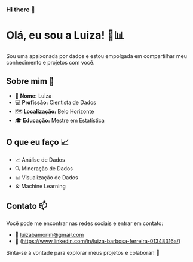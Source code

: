 ### Hi there 👋

# Olá, eu sou a Luiza! :woman::bar_chart:

Sou uma apaixonada por dados e estou empolgada em compartilhar meu conhecimento e projetos com você.

## Sobre mim :wave:

- :woman: **Nome:** Luiza
- :computer: **Profissão:** Cientista de Dados
- :world_map: **Localização:** Belo Horizonte
- :mortar_board: **Educação:** Mestre em Estatística

## O que eu faço :chart_with_upwards_trend:

- :chart_with_upwards_trend: Análise de Dados
- :mag: Mineração de Dados
- :bar_chart: Visualização de Dados
- :gear: Machine Learning

## Contato :mailbox:

Você pode me encontrar nas redes sociais e entrar em contato:

- :email: luizabamorim@gmail.com
- :link: (https://www.linkedin.com/in/luiza-barbosa-ferreira-01348316a/)

Sinta-se à vontade para explorar meus projetos e colaborar! :rocket:

